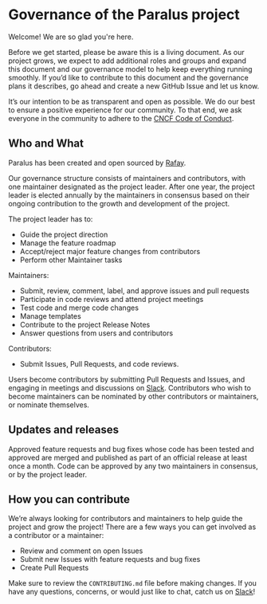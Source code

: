 # Governance of the Paralus project

Welcome! We are so glad you're here.

Before we get started, please be aware this is a living document. As our project grows, we expect to add additional roles and groups and expand this document and our governance model to help keep everything running smoothly. If you’d like to contribute to this document and the governance plans it describes, go ahead and create a new GitHub Issue and let us know.

It’s our intention to be as transparent and open as possible. We do our best to ensure a positive experience for our community. To that end, we ask everyone in the community to adhere to the [CNCF Code of Conduct](https://github.com/cncf/foundation/blob/master/code-of-conduct.md).

## Who and What

Paralus has been created and open sourced by [Rafay](https://rafay.co).

Our governance structure consists of maintainers and contributors, with one maintainer designated as the project leader. After one year, the project leader is elected annually by the maintainers in consensus based on their ongoing contribution to the growth and development of the project.

The project leader has to:

- Guide the project direction
- Manage the feature roadmap
- Accept/reject major feature changes from contributors
- Perform other Maintainer tasks

Maintainers:

- Submit, review, comment, label, and approve issues and pull requests
- Participate in code reviews and attend project meetings
- Test code and merge code changes
- Manage templates
- Contribute to the project Release Notes
- Answer questions from users and contributors

Contributors:

- Submit Issues, Pull Requests, and code reviews.

Users become contributors by submitting Pull Requests and Issues, and engaging in meetings and discussions on [Slack](https://join.slack.com/t/paralus/shared_invite/zt-1a9x6y729-ySmAq~I3tjclEG7nDoXB0A). Contributors who wish to become maintainers can be nominated by other contributors or maintainers, or nominate themselves.

## Updates and releases

Approved feature requests and bug fixes whose code has been tested and approved are merged and published as part of an official release at least once a month. Code can be approved by any two maintainers in consensus, or by the project leader.

## How you can contribute

We’re always looking for contributors and maintainers to help guide the project and grow the project! There are a few ways you can get involved as a contributor or a maintainer:

- Review and comment on open Issues
- Submit new Issues with feature requests and bug fixes
- Create Pull Requests

Make sure to review the `CONTRIBUTING.md` file before making changes. If you have any questions, concerns, or would just like to chat, catch us on [Slack](https://join.slack.com/t/paralus/shared_invite/zt-1a9x6y729-ySmAq~I3tjclEG7nDoXB0A)!
